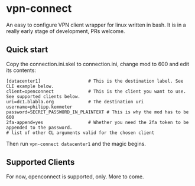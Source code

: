 # vpn-connect
An easy to configure VPN client wrapper for linux written in bash.
It is in a really early stage of development, PRs welcome.

## Quick start

Copy the connection.ini.skel to connection.ini, change mod to 600 and edit its contents:

    [datacenter1]                  # This is the destination label. See CLI example below.
    client=openconnect             # This is the client you want to use. See supported clients below.
    uri=dc1.blabla.org             # The destination uri
    username=philipp.kemmeter
    password=SECRET_PASSWORD_IN_PLAINTEXT # This is why the mod has to be 600
    2fa-append=yes                 # Whether you need the 2fa token to be appended to the password.
    # list of other CL arguments valid for the chosen client
    
Then run `vpn-connect datacenter1` and the magic begins.

## Supported Clients

For now, openconnect is supported, only. More to come.

